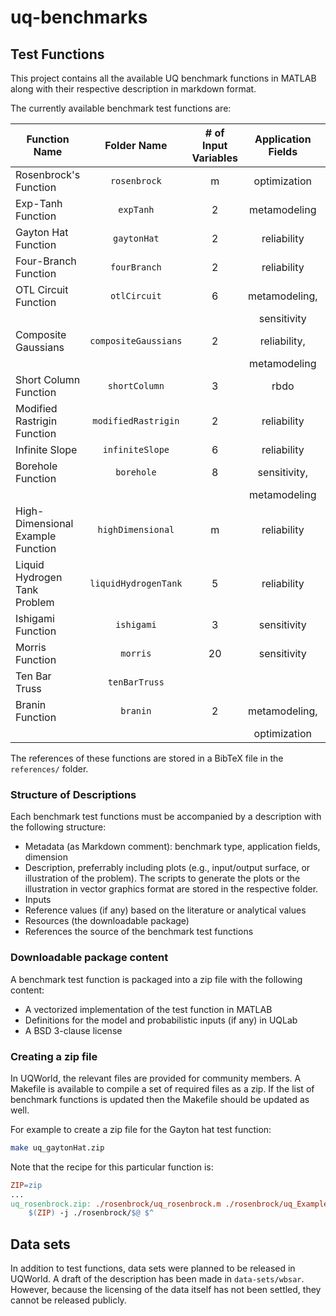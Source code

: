 # uq-benchmarks


## Test Functions 

This project contains all the available UQ benchmark functions in MATLAB
along with their respective description in markdown format.

The currently available benchmark test functions are:

| Function Name                     | Folder Name  | # of Input Variables   | Application Fields   | Published in UQWorld   |
|-----------------------------------|:------------:|:----------------------:|:--------------------:|:----------------------:|
| Rosenbrock's Function             | `rosenbrock`         | m  | optimization  | [yes](https://uqworld.org/t/rosenbrocks-function)              |
| Exp-Tanh Function                 | `expTanh`            | 2  | metamodeling  | [yes](https://uqworld.org/t/exp-tanh-function)                 |
| Gayton Hat Function               | `gaytonHat`          | 2  | reliability   | [yes](https://uqworld.org/t/gayton-hat-function)               |
| Four-Branch Function              | `fourBranch`         | 2  | reliability   | [yes](https://uqworld.org/t/four-branch-function)              |
| OTL Circuit Function              | `otlCircuit`         | 6  | metamodeling, | [yes](https://uqworld.org/t/otl-circuit-function)              |
|                                   |                      |    | sensitivity   |                                                                |
| Composite Gaussians               | `compositeGaussians` | 2  | reliability,  | [yes](https://uqworld.org/t/composite-gaussians)               |
|                                   |                      |    | metamodeling  |                                                                |
| Short Column Function             | `shortColumn`        | 3  | rbdo          | [yes](https://uqworld.org/t/short-column-function)             |
| Modified Rastrigin Function       | `modifiedRastrigin`  | 2  | reliability   | [yes](https://uqworld.org/t/modified-rastrigin-function)       |
| Infinite Slope                    | `infiniteSlope`      | 6  | reliability   | [yes](https://uqworld.org/t/infinite-slope-model)              |
| Borehole Function                 | `borehole`           | 8  | sensitivity,  | [yes](https://uqworld.org/t/borehole-function)                 |
|                                   |                      |    | metamodeling  |                                                                |
| High-Dimensional Example Function | `highDimensional`    | m  | reliability   | [yes](https://uqworld.org/t/high-dimensional-example-function) |
| Liquid Hydrogen Tank Problem      | `liquidHydrogenTank` | 5  | reliability   | [yes](https://uqworld.org/t/liquid-hydrogen-tank-problem)      |
| Ishigami Function                 | `ishigami`           | 3  | sensitivity   | [yes](https://uqworld.org/t/ishigami-function)                 |
| Morris Function                   | `morris`             | 20 | sensitivity   |                                                                |
| Ten Bar Truss                     | `tenBarTruss`        |    |               |                                                                |
| Branin Function                   | `branin`             | 2  | metamodeling, | [yes](https://uqworld.org/t/branin-function)                   |
|                                   |                      |    | optimization  |                                                                |

The references of these functions are stored in a BibTeX file in the `references/` folder.

### Structure of Descriptions

Each benchmark test functions must be accompanied by a description with the following structure:

- Metadata (as Markdown comment): benchmark type, application fields, dimension
- Description, preferrably including plots (e.g., input/output surface, or illustration of the problem).
  The scripts to generate the plots or the illustration in vector graphics format are stored in the respective folder.
- Inputs
- Reference values (if any) based on the literature or analytical values
- Resources (the downloadable package)
- References the source of the benchmark test functions

### Downloadable package content

A benchmark test function is packaged into a zip file with the following content:

- A vectorized implementation of the test function in MATLAB
- Definitions for the model and probabilistic inputs (if any) in UQLab
- A BSD 3-clause license

### Creating a zip file

In UQWorld, the relevant files are provided for community members.
A Makefile is available to compile a set of required files as a zip.
If the list of benchmark functions is updated then the Makefile should be updated as well.

For example to create a zip file for the Gayton hat test function:

```bash
make uq_gaytonHat.zip
```

Note that the recipe for this particular function is:

```makefile
ZIP=zip
...
uq_rosenbrock.zip: ./rosenbrock/uq_rosenbrock.m ./rosenbrock/uq_Example_rosenbrock.m LICENSE
	$(ZIP) -j ./rosenbrock/$@ $^
```

## Data sets

In addition to test functions, data sets were planned to be released in UQWorld.
A draft of the description has been made in `data-sets/wbsar`.
However, because the licensing of the data itself has not been settled, they cannot be released publicly.
